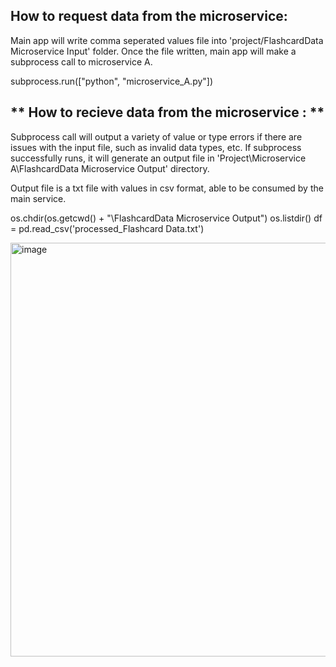 

## **How to request data from the microservice:**

Main app will write comma seperated values file into 'project/FlashcardData Microservice Input' folder. 
Once the file written, main app will make a subprocess call to microservice A. 

subprocess.run(["python", "microservice_A.py"])



## ** How to recieve data from the microservice :  **

Subprocess call will output a variety of value or type errors if there are issues with the input file, such as invalid data types, etc. 
If subprocess successfully runs, it will generate an output file in 'Project\Microservice A\FlashcardData Microservice Output' directory. 

Output file is a txt file with values in csv format, able to be consumed by the main service. 

os.chdir(os.getcwd() + "\\FlashcardData Microservice Output") 
os.listdir()
df = pd.read_csv('processed_Flashcard Data.txt')




<img width="805" height="662" alt="image" src="https://github.com/user-attachments/assets/0e0bb31e-7909-4315-92e6-887c5330a004" />
